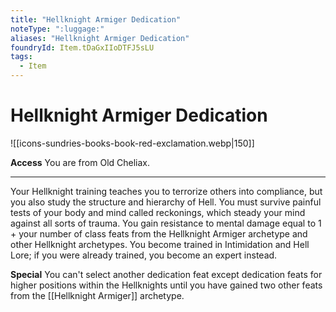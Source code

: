 ```yaml
---
title: "Hellknight Armiger Dedication"
noteType: ":luggage:"
aliases: "Hellknight Armiger Dedication"
foundryId: Item.tDaGxIIoDTFJ5sLU
tags:
  - Item
---
```


# Hellknight Armiger Dedication
![[icons-sundries-books-book-red-exclamation.webp|150]]

**Access** You are from Old Cheliax.

* * *

Your Hellknight training teaches you to terrorize others into compliance, but you also study the structure and hierarchy of Hell. You must survive painful tests of your body and mind called reckonings, which steady your mind against all sorts of trauma. You gain resistance to mental damage equal to 1 + your number of class feats from the Hellknight Armiger archetype and other Hellknight archetypes. You become trained in Intimidation and Hell Lore; if you were already trained, you become an expert instead.

**Special** You can't select another dedication feat except dedication feats for higher positions within the Hellknights until you have gained two other feats from the [[Hellknight Armiger]] archetype.
